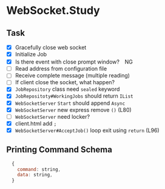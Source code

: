 # WebSocket.Study

## Task
  - [x] Gracefully close web socket
  - [x] Initialize Job
  - [x] Is there event with close prompt window?　NG
  - [ ] Read address from configuration file
  - [ ] Receive complete message (multiple reading)
  - [ ] If client close the socket, what happen?
  - [x] `JobRepository` class need `sealed` keyword
  - [x] `JobRepositoty#WorkingJobs` should return `IList`
  - [x] `WebSocketServer` `Start` should append `Async`
  - [x] `WebSocketServer` new express remove `()` (L80)
  - [ ] `WebSocketServer` need locker?
  - [x] client.html add `;`
  - [x] `WebSocketServer#AcceptJob()` loop exit using `return` (L96)

## Printing Command Schema

```js
  {
    command: string,
    data: string,
  }
```
